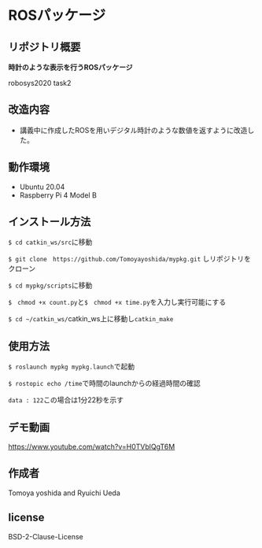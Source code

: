 # ROSパッケージ
## リポジトリ概要　
**時計のような表示を行うROSパッケージ**

robosys2020 task2

## 改造内容
- 講義中に作成したROSを用いデジタル時計のような数値を返すように改造した。
## 動作環境
- Ubuntu 20.04
- Raspberry Pi 4 Model B

## インストール方法
`$ cd catkin_ws/src`に移動

`$ git clone　https://github.com/Tomoyayoshida/mypkg.git` しリポジトリをクローン

`$ cd mypkg/scripts`に移動

`$　chmod +x count.py`と`$　chmod +x time.py`を入力し実行可能にする

`$ cd ~/catkin_ws/`catkin_ws上に移動し`catkin_make`

## 使用方法
`$ roslaunch mypkg mypkg.launch`で起動

`$ rostopic echo /time`で時間のlaunchからの経過時間の確認

`data : 122`この場合は1分22秒を示す

## デモ動画
https://www.youtube.com/watch?v=H0TVblQgT6M
## 作成者
Tomoya yoshida and Ryuichi Ueda 
## license
BSD-2-Clause-License
